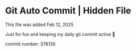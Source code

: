 # Git Auto Commit | Hidden File

This file was added Feb 12, 2025

Just for fun and keeping my daily git commit active 🤪

commit number: 378130
